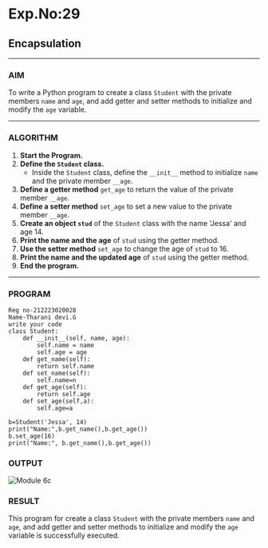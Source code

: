 # Exp.No:29  
## Encapsulation

---

### AIM  
To write a Python program to create a class `Student` with the private members `name` and `age`, and add getter and setter methods to initialize and modify the `age` variable.

---

### ALGORITHM

1. **Start the Program.**
2. **Define the `Student` class.**
   - Inside the `Student` class, define the `__init__` method to initialize `name` and the private member `__age`.
3. **Define a getter method** `get_age` to return the value of the private member `__age`.
4. **Define a setter method** `set_age` to set a new value to the private member `__age`.
5. **Create an object `stud`** of the `Student` class with the name 'Jessa' and age 14.
6. **Print the name and the age** of `stud` using the getter method.
7. **Use the setter method** `set_age` to change the age of `stud` to 16.
8. **Print the name and the updated age** of `stud` using the getter method.
9. **End the program.**

---
### PROGRAM
```
Reg no-212223020028
Name-Tharani devi.G
write your code
class Student:
    def __init__(self, name, age):
        self.name = name
        self.age = age
    def get_name(self):
        return self.name
    def set_name(self):
        self.name=n
    def get_age(self):
        return self.age
    def set_age(self,a):
        self.age=a
   
b=Student('Jessa', 14)
print("Name:",b.get_name(),b.get_age())
b.set_age(16)
print("Name:", b.get_name(),b.get_age())
```

### OUTPUT

![Module 6c](https://github.com/user-attachments/assets/aeea176b-be20-4765-92ce-838f3be5a841)

### RESULT
This program for create a class `Student` with the private members `name` and `age`, and add getter and setter methods to initialize and modify the `age` variable is successfully executed.



